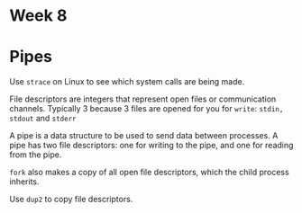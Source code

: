 # Week 8
# Pipes
Use ``strace`` on Linux to see which system calls are being made.

File descriptors are integers that represent open files or communication channels. Typically 3 because 3 files are opened for you for ``write``: ``stdin, stdout`` and ``stderr``

A pipe is a data structure to be used to send data between processes. A pipe has two file descriptors: one for writing to the pipe, and one for reading from the pipe.

``fork`` also makes a copy of all open file descriptors, which the child process inherits.

Use ``dup2`` to copy file descriptors.